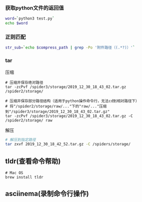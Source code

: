 

### 获取python文件的返回值
```bash shell
word=`python3 test.py`
echo $word
```
### 正则匹配
```bash shell
str_sub=`echo $compress_path | grep -Po '附件路径（(.*?)）'`

```



### tar
压缩
```
# 压缩并保存绝对路径
tar -zcPvf /spider3/storage/2019_12_30_18_43_02.tar.gz /spider2/storage/

# 压缩并保存部分路径结构（适用于python操作命令行，无法cd到相对路径下）
# 将"/spider2/storage/raw/..."下的"raw/..."压缩到"/spider3/storage/2019_12_30_18_43_02.tar.gz"
tar -zcPvf /spider3/storage/2019_12_30_18_43_02.tar.gz -C /spider2/storage/ raw

```
解压
```bash shell
# 解压到指定路径
tar zxvf 2019_12_30_18_42_52.tar.gz -C /spiders/storage/


```





## tldr(查看命令帮助)

```shell script
# Mac OS
brew install tldr
```

## asciinema(录制命令行操作)
```shell script

```